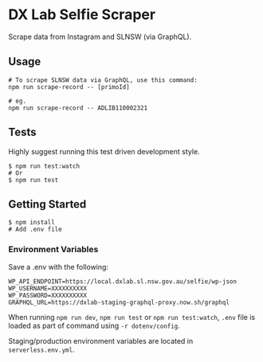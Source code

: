 # DX Lab Selfie Scraper

Scrape data from Instagram and SLNSW (via GraphQL).

## Usage

```
# To scrape SLNSW data via GraphQL, use this command:
npm run scrape-record -- [primoId]

# eg.
npm run scrape-record -- ADLIB110002321
```

## Tests

Highly suggest running this test driven development style.

```
$ npm run test:watch
# Or
$ npm run test
```

## Getting Started

```
$ npm install
# Add .env file
```

### Environment Variables

Save a .env with the following:

```
WP_API_ENDPOINT=https://local.dxlab.sl.nsw.gov.au/selfie/wp-json
WP_USERNAME=XXXXXXXXXX
WP_PASSWORD=XXXXXXXXXX
GRAPHQL_URL=https://dxlab-staging-graphql-proxy.now.sh/graphql
```

When running `npm run dev`, `npm run test` or `npm run test:watch`, `.env` file is loaded as part of command using `-r dotenv/config`.

Staging/production environment variables are located in `serverless.env.yml`.
